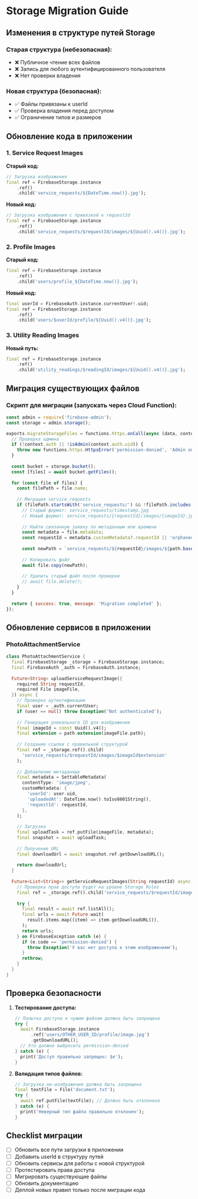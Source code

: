 # Storage Migration Guide

## Изменения в структуре путей Storage

### Старая структура (небезопасная):
- ❌ Публичное чтение всех файлов
- ❌ Запись для любого аутентифицированного пользователя
- ❌ Нет проверки владения

### Новая структура (безопасная):
- ✅ Файлы привязаны к userId
- ✅ Проверка владения перед доступом
- ✅ Ограничение типов и размеров

## Обновление кода в приложении

### 1. Service Request Images

**Старый код:**
```dart
// Загрузка изображения
final ref = FirebaseStorage.instance
    .ref()
    .child('service_requests/${DateTime.now()}.jpg');
```

**Новый код:**
```dart
// Загрузка изображения с привязкой к requestId
final ref = FirebaseStorage.instance
    .ref()
    .child('service_requests/$requestId/images/${Uuid().v4()}.jpg');
```

### 2. Profile Images

**Старый код:**
```dart
final ref = FirebaseStorage.instance
    .ref()
    .child('users/profile_${DateTime.now()}.jpg');
```

**Новый код:**
```dart
final userId = FirebaseAuth.instance.currentUser!.uid;
final ref = FirebaseStorage.instance
    .ref()
    .child('users/$userId/profile/${Uuid().v4()}.jpg');
```

### 3. Utility Reading Images

**Новый путь:**
```dart
final ref = FirebaseStorage.instance
    .ref()
    .child('utility_readings/$readingId/images/${Uuid().v4()}.jpg');
```

## Миграция существующих файлов

### Скрипт для миграции (запускать через Cloud Function):

```javascript
const admin = require('firebase-admin');
const storage = admin.storage();

exports.migrateStorageFiles = functions.https.onCall(async (data, context) => {
  // Проверка админа
  if (!context.auth || !isAdmin(context.auth.uid)) {
    throw new functions.https.HttpsError('permission-denied', 'Admin only');
  }
  
  const bucket = storage.bucket();
  const [files] = await bucket.getFiles();
  
  for (const file of files) {
    const filePath = file.name;
    
    // Миграция service_requests
    if (filePath.startsWith('service_requests/') && !filePath.includes('/images/')) {
      // Старый формат: service_requests/timestamp.jpg
      // Новый формат: service_requests/{requestId}/images/{imageId}.jpg
      
      // Найти связанную заявку по метаданным или времени
      const metadata = file.metadata;
      const requestId = metadata.customMetadata?.requestId || 'orphaned';
      
      const newPath = `service_requests/${requestId}/images/${path.basename(filePath)}`;
      
      // Копировать файл
      await file.copy(newPath);
      
      // Удалить старый файл после проверки
      // await file.delete();
    }
  }
  
  return { success: true, message: 'Migration completed' };
});
```

## Обновление сервисов в приложении

### PhotoAttachmentService

```dart
class PhotoAttachmentService {
  final FirebaseStorage _storage = FirebaseStorage.instance;
  final FirebaseAuth _auth = FirebaseAuth.instance;
  
  Future<String> uploadServiceRequestImage({
    required String requestId,
    required File imageFile,
  }) async {
    // Проверка аутентификации
    final user = _auth.currentUser;
    if (user == null) throw Exception('Not authenticated');
    
    // Генерация уникального ID для изображения
    final imageId = const Uuid().v4();
    final extension = path.extension(imageFile.path);
    
    // Создание ссылки с правильной структурой
    final ref = _storage.ref().child(
      'service_requests/$requestId/images/$imageId$extension'
    );
    
    // Добавление метаданных
    final metadata = SettableMetadata(
      contentType: 'image/jpeg',
      customMetadata: {
        'userId': user.uid,
        'uploadedAt': DateTime.now().toIso8601String(),
        'requestId': requestId,
      },
    );
    
    // Загрузка
    final uploadTask = ref.putFile(imageFile, metadata);
    final snapshot = await uploadTask;
    
    // Получение URL
    final downloadUrl = await snapshot.ref.getDownloadURL();
    
    return downloadUrl;
  }
  
  Future<List<String>> getServiceRequestImages(String requestId) async {
    // Проверка прав доступа будет на уровне Storage Rules
    final ref = _storage.ref().child('service_requests/$requestId/images');
    
    try {
      final result = await ref.listAll();
      final urls = await Future.wait(
        result.items.map((item) => item.getDownloadURL()),
      );
      return urls;
    } on FirebaseException catch (e) {
      if (e.code == 'permission-denied') {
        throw Exception('У вас нет доступа к этим изображениям');
      }
      rethrow;
    }
  }
}
```

## Проверка безопасности

1. **Тестирование доступа:**
   ```dart
   // Попытка доступа к чужим файлам должна быть запрещена
   try {
     await FirebaseStorage.instance
         .ref('users/OTHER_USER_ID/profile/image.jpg')
         .getDownloadURL();
     // Это должно выбросить permission-denied
   } catch (e) {
     print('Доступ правильно запрещен: $e');
   }
   ```

2. **Валидация типов файлов:**
   ```dart
   // Загрузка не-изображения должна быть запрещена
   final textFile = File('document.txt');
   try {
     await ref.putFile(textFile); // Должно быть отклонено
   } catch (e) {
     print('Неверный тип файла правильно отклонен');
   }
   ```

## Checklist миграции

- [ ] Обновить все пути загрузки в приложении
- [ ] Добавить userId в структуру путей
- [ ] Обновить сервисы для работы с новой структурой
- [ ] Протестировать права доступа
- [ ] Мигрировать существующие файлы
- [ ] Обновить документацию
- [ ] Деплой новых правил только после миграции кода
